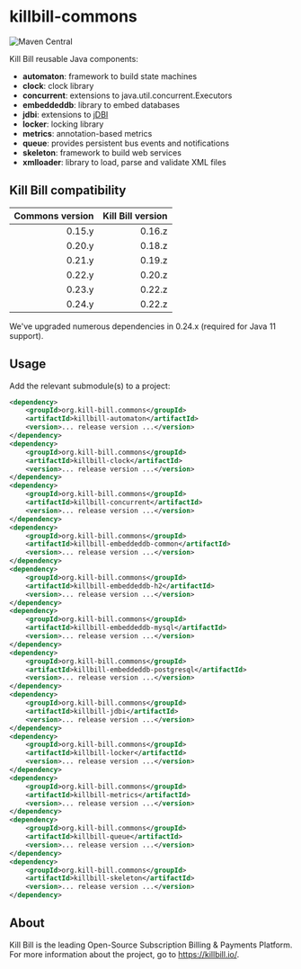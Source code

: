 # killbill-commons
![Maven Central](https://img.shields.io/maven-central/v/org.kill-bill.commons/killbill-commons?color=blue&label=Maven%20Central)

Kill Bill reusable Java components:

* **automaton**: framework to build state machines
* **clock**: clock library
* **concurrent**: extensions to java.util.concurrent.Executors
* **embeddeddb**: library to embed databases
* **jdbi**: extensions to [jDBI](https://github.com/jdbi/jdbi)
* **locker**: locking library
* **metrics**: annotation-based metrics
* **queue**: provides persistent bus events and notifications
* **skeleton**: framework to build web services
* **xmlloader**: library to load, parse and validate XML files

## Kill Bill compatibility

| Commons version | Kill Bill version |
| --------------: | ----------------: |
| 0.15.y          | 0.16.z            |
| 0.20.y          | 0.18.z            |
| 0.21.y          | 0.19.z            |
| 0.22.y          | 0.20.z            |
| 0.23.y          | 0.22.z            |
| 0.24.y          | 0.22.z            |

We've upgraded numerous dependencies in 0.24.x (required for Java 11 support).

## Usage

Add the relevant submodule(s) to a project:

```xml
<dependency>
    <groupId>org.kill-bill.commons</groupId>
    <artifactId>killbill-automaton</artifactId>
    <version>... release version ...</version>
</dependency>
<dependency>
    <groupId>org.kill-bill.commons</groupId>
    <artifactId>killbill-clock</artifactId>
    <version>... release version ...</version>
</dependency>
<dependency>
    <groupId>org.kill-bill.commons</groupId>
    <artifactId>killbill-concurrent</artifactId>
    <version>... release version ...</version>
</dependency>
<dependency>
    <groupId>org.kill-bill.commons</groupId>
    <artifactId>killbill-embeddeddb-common</artifactId>
    <version>... release version ...</version>
</dependency>
<dependency>
    <groupId>org.kill-bill.commons</groupId>
    <artifactId>killbill-embeddeddb-h2</artifactId>
    <version>... release version ...</version>
</dependency>
<dependency>
    <groupId>org.kill-bill.commons</groupId>
    <artifactId>killbill-embeddeddb-mysql</artifactId>
    <version>... release version ...</version>
</dependency>
<dependency>
    <groupId>org.kill-bill.commons</groupId>
    <artifactId>killbill-embeddeddb-postgresql</artifactId>
    <version>... release version ...</version>
</dependency>
<dependency>
    <groupId>org.kill-bill.commons</groupId>
    <artifactId>killbill-jdbi</artifactId>
    <version>... release version ...</version>
</dependency>
<dependency>
    <groupId>org.kill-bill.commons</groupId>
    <artifactId>killbill-locker</artifactId>
    <version>... release version ...</version>
</dependency>
<dependency>
    <groupId>org.kill-bill.commons</groupId>
    <artifactId>killbill-metrics</artifactId>
    <version>... release version ...</version>
</dependency>
<dependency>
    <groupId>org.kill-bill.commons</groupId>
    <artifactId>killbill-queue</artifactId>
    <version>... release version ...</version>
</dependency>
<dependency>
    <groupId>org.kill-bill.commons</groupId>
    <artifactId>killbill-skeleton</artifactId>
    <version>... release version ...</version>
</dependency>
```

## About

Kill Bill is the leading Open-Source Subscription Billing & Payments Platform. For more information about the project, go to https://killbill.io/.
